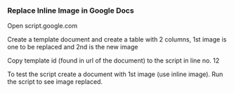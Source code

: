 ### Replace Inline Image in Google Docs

Open script.google.com

Create a template document and create a table with 2 columns, 1st image is one to be replaced and 2nd is the new image

Copy template id (found in url of the document) to the script in line no. 12

To test the script create a document with 1st image (use inline image). Run the script to see image replaced.
